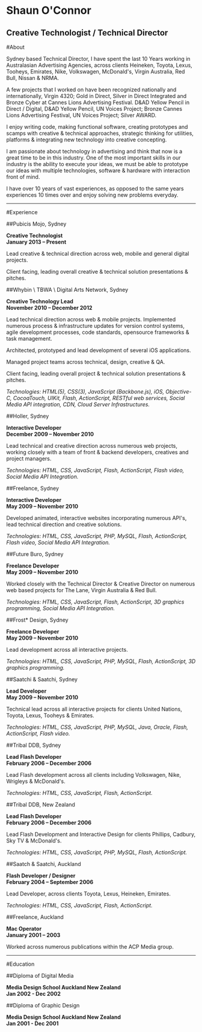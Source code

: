 # Shaun O'Connor
## Creative Technologist / Technical Director

#About

Sydney based Technical Director, I have spent the last 10 Years working in Australasian Advertising Agencies, across clients Heineken, Toyota, Lexus, Tooheys, Emirates, Nike, Volkswagen, McDonald's, Virgin Australia, Red Bull, Nissan & NRMA.

A few projects that I worked on have been recognized nationally and internationally, Virgin 4320; Gold in Direct, Silver in Direct Integrated and Bronze Cyber at Cannes Lions Advertising Festival. D&AD Yellow Pencil in Direct / Digital, D&AD Yellow Pencil, UN Voices Project; Bronze Cannes Lions Advertising Festival, UN Voices Project; Silver AWARD.

I enjoy writing code, making functional software, creating prototypes and scamps with creative & technical approaches, strategic thinking for utilities, platforms & integrating new technology into creative concepting.
 
I am passionate about technology in advertising and think that now is a great time to be in this industry. One of the most important skills in our industry is the ability to execute your ideas, we must be able to prototype our ideas with multiple technologies, software & hardware with interaction front of mind.

I have over 10 years of vast experiences, as opposed to the same years experiences 10 times over and enjoy solving new problems everyday.  

----



#Experience


##Pubicis Mojo, Sydney

**Creative Technologist**  
**January 2013 – Present**

Lead creative & technical direction across web, mobile and general digital projects. 

Client facing, leading overall creative & technical solution presentations & pitches.




##Whybin \ TBWA \ Digital Arts Network, Sydney

**Creative Technology Lead**  
**November 2010 – December 2012**

Lead technical direction across web & mobile projects. Implemented numerous process & infrastructure updates for version control systems, agile development processes, code standards, opensource frameworks & task management. 

Architected, prototyped and lead development of several iOS applications.

Managed project teams across technical, design, creative & QA. 

Client facing, leading overall project & technical solution presentations & pitches.

*Technologies: HTML(5), CSS(3), JavaScript (Backbone.js), iOS, Objective-C, CocoaTouch, UIKit, Flash, ActionScript, RESTful web services, Social Media API integration, CDN, Cloud Server Infrastructures.*  



##Holler, Sydney

**Interactive Developer**  
**December 2009 – November 2010**

Lead technical and creative direction across numerous web projects, working closely with a team of front & backend developers, creatives and project managers.


*Technologies: HTML, CSS, JavaScript, Flash, ActionScript, Flash video, Social Media API Integration.*  


##Freelance, Sydney

**Interactive Developer**  
**May 2009 – November 2010**

Developed animated, interactive websites incorporating numerous API's, lead technical direction and creative solutions.

*Technologies: HTML, CSS, JavaScript, PHP, MySQL, Flash, ActionScript, Flash video, Social Media API Integration.*  


##Future Buro, Sydney

**Freelance Developer**  
**May 2009 – November 2010**

Worked closely with the Technical Director & Creative Director on numerous web based projects for The Lane, Virgin Australia & Red Bull.

*Technologies: HTML, CSS, JavaScript, Flash, ActionScript, 3D graphics programming, Social Media API Integration.*  


##Frost* Design, Sydney

**Freelance Developer**  
**May 2009 – November 2010**

Lead development across all interactive projects.

*Technologies: HTML, CSS, JavaScript, PHP, MySQL, Flash, ActionScript, 3D graphics programming.*  


##Saatchi & Saatchi, Sydney

**Lead Developer**  
**May 2009 – November 2010**

Technical lead across all interactive projects for clients United Nations, Toyota, Lexus, Tooheys & Emirates.

*Technologies: HTML, CSS, JavaScript, PHP, MySQL, Java, Oracle, Flash, ActionScript, Flash video.*  



##Tribal DDB, Sydney

**Lead Flash Developer**  
**February 2006 – December 2006**

Lead Flash development across all clients including Volkswagen, Nike, Wrigleys & McDonald's.

*Technologies: HTML, CSS, JavaScript, Flash, ActionScript.*  


##Tribal DDB, New Zealand

**Lead Flash Developer**  
**February 2006 – December 2006**

Lead Flash Development and Interactive Design for clients Phillips, Cadbury, Sky TV & McDonald's.

*Technologies: HTML, CSS, JavaScript, PHP, MySQL, Flash, ActionScript.*  


##Saatch & Saatchi, Auckland

**Flash Developer / Designer**  
**February 2004 – September 2006**

Lead Developer, across clients Toyota, Lexus, Heineken, Emirates.

*Technologies: HTML, CSS, JavaScript, Flash, ActionScript.*  


##Freelance, Auckland

**Mac Operator**  
**January 2001 – 2003**

Worked across numerous publications within the ACP Media group.


----


#Education


##Diploma of Digital Media

**Media Design School Auckland New Zealand**  
**Jan 2002 - Dec 2002**


##Diploma of Graphic Design

**Media Design School Auckland New Zealand**  
**Jan 2001 - Dec 2001**









